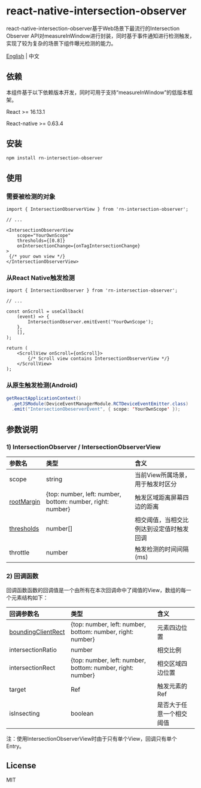 # react-native-intersection-observer

react-native-intersection-observer基于Web场景下最流行的Intersection Observer API对measureInWindow进行封装，同时基于事件通知进行检测触发，实现了较为复杂的场景下组件曝光检测的能力。

[English](https://github.com/gtbl2012/react-native-intersection-observer/blob/main/README.md) | 中文

## 依赖

本组件基于以下依赖版本开发，同时可用于支持“measureInWindow”的低版本框架。

React >= 16.13.1

React-native >= 0.63.4

## 安装

```sh
npm install rn-intersection-observer
```

## 使用

### 需要被检测的对象

```tsx
import { IntersectionObserverView } from 'rn-intersection-observer';

// ...

<IntersectionObserverView
    scope="YourOwnScope"
    thresholds={[0.8]}
    onIntersectionChange={onTagIntersectionChange}
>
 {/* your own view */}
</IntersectionObserverView>
```

### 从React Native触发检测

```tsx
import { IntersectionObserver } from 'rn-intersection-observer';

// ...

const onScroll = useCallback(
    (event) => {
        IntersectionObserver.emitEvent('YourOwnScope');
    },
    [],
);

return (
    <ScrollView onScroll={onScroll}>
        {/* Scroll view contains IntersectionObserverView */}
    </ScrollView>
);
```

### 从原生触发检测(Android)

```java
getReactApplicationContext()
  .getJSModule(DeviceEventManagerModule.RCTDeviceEventEmitter.class)
  .emit("IntersectionObeserverEvent", { scope: 'YourOwnScope' });
```

## 参数说明

### 1) IntersectionObserver / IntersectionObserverView

| 参数名 | 类型 | 含义 |
| :----- | :--- | :--- |
| scope | string | 当前View所属场景，用于触发时区分 |
| [rootMargin](https://developer.mozilla.org/en-US/docs/Web/API/IntersectionObserver/rootMargin) | {top: number, left: number, bottom: number, right: number} | 触发区域距离屏幕四边的距离 |
| [thresholds](https://developer.mozilla.org/en-US/docs/Web/API/IntersectionObserver/thresholds) | number[] | 相交阈值，当相交比例达到设定值时触发回调 |
| throttle | number | 触发检测的时间间隔(ms) |


### 2) 回调函数

回调函数函数的回调值是一个由所有在本次回调命中了阈值的View，数组的每一个元素结构如下：

| 回调参数名 | 类型 | 含义 |
| :----- | :--- | :--- |
| [boundingClientRect](https://developer.mozilla.org/en-US/docs/Web/API/Element/getBoundingClientRect) | {top: number, left: number, bottom: number, right: number} | 元素四边位置 |
| intersectionRatio | number | 相交比例 |
| intersectionRect | {top: number, left: number, bottom: number, right: number} | 相交区域四边位置 |
| target | Ref | 触发元素的Ref |
| isInsecting | boolean | 是否大于任意一个相交阈值 |

注：使用IntersectionObserverView时由于只有单个View，回调只有单个Entry。

## License

MIT
